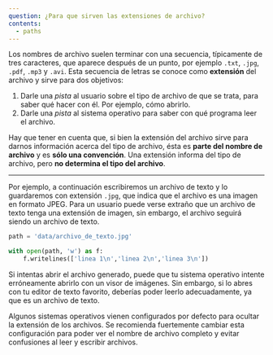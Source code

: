 ```yaml
---
question: ¿Para que sirven las extensiones de archivo?
contents:
  - paths
---
```


Los nombres de archivo suelen terminar con una secuencia, típicamente de tres caracteres, que aparece después de un punto, por ejemplo `.txt`, `.jpg`, `.pdf`, `.mp3` y `.avi`. Esta secuencia de letras se conoce como **extensión** del archivo y sirve para dos objetivos:

1. Darle una _pista_ al usuario sobre el tipo de archivo de que se trata, para saber qué hacer con él. Por ejemplo, cómo abrirlo.
2. Darle una _pista_ al sistema operativo para saber con qué programa leer el archivo.

Hay que tener en cuenta que, si bien la extensión del archivo sirve para darnos información acerca del tipo de archivo, ésta es **parte del nombre de archivo** y es **sólo una convención**. Una extensión informa del tipo de archivo, pero **no determina el tipo del archivo**.

---

Por ejemplo, a continuación escribiremos un archivo de texto y lo guardaremos con extensión `.jpg`, que indica que el archivo es una imagen en formato JPEG. Para un usuario puede verse extraño que un archivo de texto tenga una extensión de imagen, sin embargo, el archivo seguirá siendo un archivo de texto.

```py
path = 'data/archivo_de_texto.jpg'

with open(path, 'w') as f:
    f.writelines(['linea 1\n','linea 2\n','linea 3\n'])
```

Si intentas abrir el archivo generado, puede que tu sistema operativo intente erróneamente abrirlo con un visor de imágenes. Sin embargo, si lo abres con tu editor de texto favorito, deberías poder leerlo adecuadamente, ya que es un archivo de texto.

Algunos sistemas operativos vienen configurados por defecto para ocultar la extensión de los archivos. Se recomienda fuertemente cambiar esta configuración para poder ver el nombre de archivo completo y evitar confusiones al leer y escribir archivos.